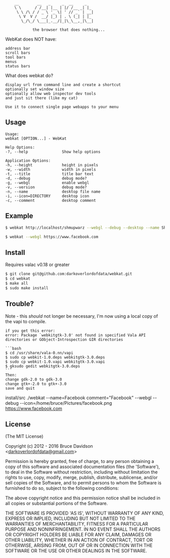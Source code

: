         __        __   _     _  __     _   
        \ \      / /__| |__ | |/ /__ _| |_ 
         \ \ /\ / / _ \ '_ \| ' // _` | __|
          \ V  V /  __/ |_) | . \ (_| | |_ 
           \_/\_/ \___|_.__/|_|\_\__,_|\__|
                                            
                the browser that does nothing...

WebKat does NOT have:

    address bar
    scroll bars
    tool bars
    menus
    status bars

What does webkat do?

    display url from command line and create a shortcut
    optionally set window size
    optionally allow web inspector dev tools
    and just sit there (like my cat)

    Use it to connect single page webapps to your menu

## Usage

    Usage:
    webkat [OPTION...] - WebKat

    Help Options:
    -?, --help               Show help options

    Application Options:
    -h, --height             height in pixels
    -w, --width              width in pixels
    -t, --title              title bar text
    -d, --debug              debug mode?
    -g, --webgl              enable webgl
    -v, --version            debug mode?
    -n, --name               desktop file name
    -i, --icon=DIRECTORY     desktop icon
    -c, --comment            desktop comment

## Example
```bash
$ webkat http://localhost/shmupwarz --webgl --debug --desktop --name ShmupWarz --icon /home/bruce/Pictures/d16a.icon.png --comment "Give Me Those Shmup Wars"

$ webkat --webgl https://www.facebook.com 

```

## Install

Requires valac v0.18 or greater

```bash
$ git clone git@github.com:darkoverlordofdata/webkat.git
$ cd webkat
$ make all
$ sudo make install
```


## Trouble?
Note - this *should* not longer be necessary, I'm now using a local copy of the vapi to compile.

	if you get this error:
	error: Package `webkitgtk-3.0' not found in specified Vala API directories or GObject-Introspection GIR directories

	```bash
	$ cd /usr/share/vala-0.nn/vapi
	$ sudo cp webkit-1.0.deps webkitgtk-3.0.deps
	$ sudo cp webkit-1.0.vapi webkitgtk-3.0.vapi
	$ gksudo gedit webkitgtk-3.0.deps
	```
	Then:
	change gdk-2.0 to gdk-3.0
	change gtk+-2.0 to gtk+-3.0
	save and quit


install/src
./webkat --name=Facebook comment="Facebook" --webgl --debug --icon=/home/bruce/Pictures/facebook.png https://www.facebook.com



## License

(The MIT License)

Copyright (c) 2012 - 2016 Bruce Davidson &lt;darkoverlordofdata@gmail.com&gt;

Permission is hereby granted, free of charge, to any person obtaining
a copy of this software and associated documentation files (the
'Software'), to deal in the Software without restriction, including
without limitation the rights to use, copy, modify, merge, publish,
distribute, sublicense, and/or sell copies of the Software, and to
permit persons to whom the Software is furnished to do so, subject to
the following conditions:

The above copyright notice and this permission notice shall be
included in all copies or substantial portions of the Software.

THE SOFTWARE IS PROVIDED 'AS IS', WITHOUT WARRANTY OF ANY KIND,
EXPRESS OR IMPLIED, INCLUDING BUT NOT LIMITED TO THE WARRANTIES OF
MERCHANTABILITY, FITNESS FOR A PARTICULAR PURPOSE AND NONINFRINGEMENT.
IN NO EVENT SHALL THE AUTHORS OR COPYRIGHT HOLDERS BE LIABLE FOR ANY
CLAIM, DAMAGES OR OTHER LIABILITY, WHETHER IN AN ACTION OF CONTRACT,
TORT OR OTHERWISE, ARISING FROM, OUT OF OR IN CONNECTION WITH THE
SOFTWARE OR THE USE OR OTHER DEALINGS IN THE SOFTWARE.
